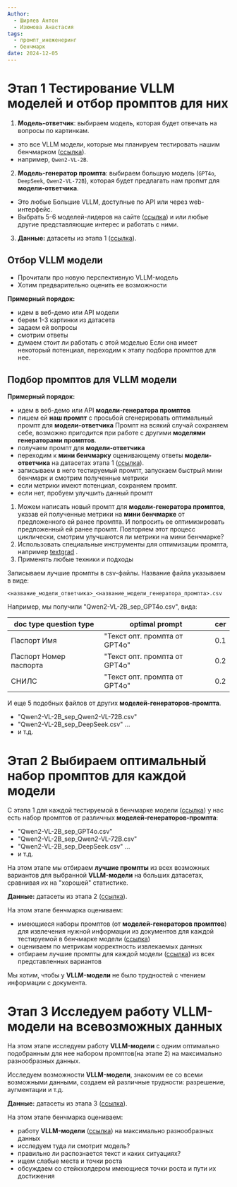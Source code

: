 ```yaml
---
Author:
  - Ширяев Антон
  - Изюмова Анастасия
tags:
  - промпт_инеженеринг
  - бенчмарк
date: 2024-12-05
---
```

# Этап 1 Тестирование VLLM моделей и  отбор промптов для них

1. **Модель-ответчик**: выбираем модель, которая будет отвечать на вопросы по картинкам.
* это все VLLM модели, которые мы планируем тестировать нашим бенчмарком ([ссылка](../cards/Выбранные%20модели%20для%20оценки%20бенчмарком.md)).
* например, `Qwen2-VL-2B`.

2. **Модель-генератор промпта**: выбираем большую модель (`GPT4o`, `DeepSeek`, `Qwen2-VL-72B`), которая будет предлагать нам пропмт для **модели-ответчика**.

* Это любые Большие VLLM, доступные по API или через web-интерфейс.
* Выбрать 5-6 моделей-лидеров на сайте ([ссылка](https://lmarena.ai/)) и или любые другие представляющие интерес и работать с ними.

3. **Данные:** датасеты из этапа 1 ([ссылка](../cards/Датасеты%20для%20бенчмарка.md)).

## Отбор VLLM модели

* Прочитали про новую перспективную VLLM-модель
* Хотим предварительно оценить ее возможности

**Примерный порядок:**
* идем в веб-демо или API модели
* берем 1-3 картинки из датасета
* задаем ей вопросы
* смотрим ответы
* думаем стоит ли работать с этой моделью
Если она имеет некоторый потенциал, переходим к этапу подбора промптов для нее.

## Подбор промптов для VLLM модели

**Примерный порядок:**
* идем в веб-демо или API **модели-генератора промптов**
* пишем ей **наш промпт** с просьбой сгенерировать оптимальный промпт для **модели-ответчика**
Промпт на всякий случай сохраняем себе, возможно пригодится при работе с другими **моделями генераторами промптов**.
* получаем промпт для **модели-ответчика**
* переходим к **мини бенчмарку** оценивающему ответы **модели-ответчика** на датасетах этапа 1 ([ссылка](../cards/Датасеты%20для%20бенчмарка.md)).
* записываем в него тестируемый промпт, запускаем быстрый мини бенчмарк и смотрим полученные метрики
* если метрики имеют потенциал, сохраняем промпт.
* если нет, пробуем улучшить данный промпт
1. Можем написать новый промпт для **модели-генератора промптов**, указав ей полученные метрики на **мини бенчмарке** от предложенного ей ранее промпта. И попросить ее оптимизировать предложенный ей ранее промпт. Повторяем этот процесс циклически, смотрим улучшаются ли метрики на мини бенчмарке?
2. Использовать специальные инструменты для оптимизации промпта, например [textgrad](https://github.com/zou-group/textgrad) .
3. Применять любые техники и подходы

Записываем лучшие промпты в csv-файлы.
Название файла указываем в виде:
```
<название_модели_ответчика>_<название_модели_генератора_промпта>.csv
```

Например, мы получили "Qwen2-VL-2B_sep_GPT4o.csv", вида:

| doc type question type | optimal prompt                | cer |
| ---------------------- | ----------------------------- | --- |
| Паспорт Имя            | "Текст опт. промпта от GPT4o" | 0.1 |
| Паспорт Номер паспорта | "Текст опт. промпта от GPT4o" | 0.2 |
| СНИЛС                  | "Текст опт. промпта от GPT4o" | 0.2 |
И еще 5 подобных файлов от других **моделей-генераторов-промпта**.
* "Qwen2-VL-2B_sep_Qwen2-VL-72B.csv"
* "Qwen2-VL-2B_sep_DeepSeek.csv"
...
* и т.д.

# Этап 2 Выбираем оптимальный набор промптов для каждой модели

С этапа 1 для каждой тестируемой в бенчмарке модели ([ссылка](../cards/Выбранные%20модели%20для%20оценки%20бенчмарком.md)) у нас есть набор промптов от различных **моделей-генераторов-промпта**:

* "Qwen2-VL-2B_sep_GPT4o.csv"
* "Qwen2-VL-2B_sep_Qwen2-VL-72B.csv"
* "Qwen2-VL-2B_sep_DeepSeek.csv"
...
* и т.д.

На этом этапе мы отбираем **лучшие промпты** из всех возможных вариантов для выбранной **VLLM-модели** на больших датасетах, сравнивая их на "хорошей" статистике.

**Данные:** датасеты из этапа 2 ([ссылка](../cards/Датасеты%20для%20бенчмарка.md)).

На этом этапе бенчмарка оцениваем:
* имеющиеся наборы промптов (от **моделей-генераторов промптов**) для извлечения нужной информации из документов для каждой тестируемой в бенчмарке модели ([ссылка](../cards/Выбранные%20модели%20для%20оценки%20бенчмарком.md))
* оцениваем по метрикам корректность извлекаемых данных
* отбираем лучшие промпты для каждой модели ([ссылка](../cards/Выбранные%20модели%20для%20оценки%20бенчмарком.md)) из всех представленных вариантов

Мы хотим, чтобы у **VLLM-модели** не было трудностей с чтением информации с документа.

# Этап 3 Исследуем работу VLLM-модели на всевозможных данных

На этом этапе исследуем работу **VLLM-модели** с одним оптимально подобранным для нее набором промптов(на этапе 2) на максимально разнообразных данных.

Исследуем возможности **VLLM-модели**, знакомим ее со всеми возможными данными, создаем ей различные трудности: разрешение, аугментации и т.д.

**Данные:** датасеты из этапа 3 ([ссылка](../cards/Датасеты%20для%20бенчмарка.md)).

На этом этапе бенчмарка оцениваем:
* работу **VLLM-модели** ([ссылка](../cards/Выбранные%20модели%20для%20оценки%20бенчмарком.md)) на максимально разнообразных данных
* исследуем туда ли смотрит модель?
* правильно ли распознается текст и каких ситуациях?
* ищем слабые места и точки роста
* обсуждаем со стейкхолдером имеющиеся точки роста и пути их достижения